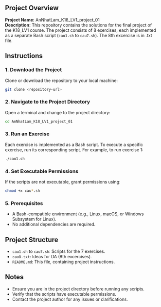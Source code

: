 ## Project Overview
**Project Name:** AnNhatLam_K18_LV1_project_01  
**Description:** This repository contains the solutions for the final project of the K18_LV1 course. The project consists of 8 exercises, each implemented as a separate Bash script (`cau1.sh` to `cau7.sh`).
The 8th excercise is in .txt file.

## Instructions

### 1. Download the Project
Clone or download the repository to your local machine:
```bash
git clone <repository-url>
```

### 2. Navigate to the Project Directory
Open a terminal and change to the project directory:
```bash
cd AnNhatLam_K18_LV1_project_01
```

### 3. Run an Exercise
Each exercise is implemented as a Bash script. To execute a specific exercise, run its corresponding script. For example, to run exercise 1:
```bash
./cau1.sh
```

### 4. Set Executable Permissions
If the scripts are not executable, grant permissions using:
```bash
chmod +x cau*.sh
```

### 5. Prerequisites
- A Bash-compatible environment (e.g., Linux, macOS, or Windows Subsystem for Linux).
- No additional dependencies are required.

## Project Structure
- `cau1.sh` to `cau7.sh`: Scripts for the 7 exercises.
- `cau8.txt`: Ideas for DA (8th excercises).
- `README.md`: This file, containing project instructions.

## Notes
- Ensure you are in the project directory before running any scripts.
- Verify that the scripts have executable permissions.
- Contact the project author for any issues or clarifications.
